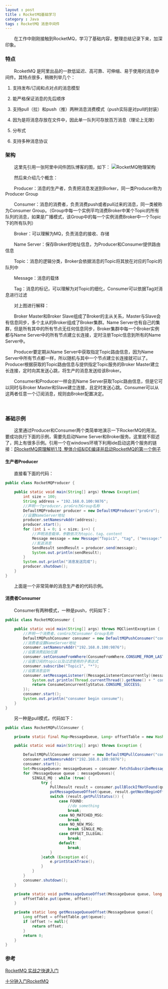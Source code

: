 ```yaml
---
layout : post
title : RocketMQ基础学习
category : Java
tags : RocketMQ 消息中间件
---
```


　　在工作中刚刚接触到RocketMQ，学习了基础内容，整理总结记录下来，加深印象。
　　



### 特点

　　RcoketMQ 是阿里出品的一款低延迟、高可靠、可伸缩、易于使用的消息中间件。其特点很多，稍微列举几个：
  1. 支持发布/订阅和点对点的消息模型

     

  2. 能严格保证消息的先后顺序

     

  3. 支持pull（拉）和push（推）两种消息消费模式（push实际是对pull的封装）

     

  4. 因为是将消息存放在文件中，因此单一队列可存放百万消息（理论上无限）

     

  5. 分布式

     

  6. 支持多种消息协议

     

### 架构

　　这里先引用一张阿里中间件团队博客的图，如下：
![RocketMQ物理架构](http://img3.tbcdn.cn/5476e8b07b923/TB18GKUPXXXXXXRXFXXXXXXXXXX)

　　然后来介绍几个概念：

　　Producer：消息的生产者，负责把消息发送到Borker，同一类Producer称为Producer Group

　　Consumer：消息的消费者，负责消费push或者pull过来的消息，同一类被称为Consumer Group。（Group中每一个实例平均消费Broker中某个Topic的所有队列的消息，如果是广播模式，该Group中的每一个实例消费Broker中一个Topic下的所有队列）

　　Broker：可以理解为MQ，负责消息的接收、存储

　　Name Server：保存Broker的地址信息，为Producer和Consumer提供路由信息

　　Topic：消息的逻辑分类，Broker会依据消息的Topic将其放在对应的Topic的队列中

　　Message：消息的载体

　　Tag：消息的标记，可以理解为对Topic的细化，Consumer可以依据Tag对消息进行过滤

　　对上图进行解释：

　　Broker Master和Broker Slave组成了Broker的主从关系，Master与Slave会有信息同步，多个主从的Broker组成了Broker集群。Name Server也有自己的集群，但是所有其中的所有节点无任何信息同步，Broker集群中每一个Broker实例都与Name Server中的所有节点建立长连接，定时注册Topic信息到所有的Name Server中。

　　Producer要定期从Name Server中获取指定Topic路由信息，因为Name Server中所有节点都一样，所以随机与其中一个节点建立长连接就可以了。Producer根据获取的Topic路由信息与提供指定Topic服务的Broker Master建立长连接，定时向其发送心跳，将生产的消息发送给该Broker。

　　Consumer和Producer一样会去Name Server获取Topic路由信息，但是它可以同时与Broker Master和Slave建立连接，且定时发送心跳。Consumer可以从这两者任意一个订阅消息，规则由Broker配置决定。

　　

### 基础示例

　　这里通过Producer和Consumer两个类简单地演示一下RockerMQ的用法。要成功执行下面的示例，需要先启动Name Server和Broker服务。这里就不叙述了，网上有很多示例。引用一个在windows环境下利用ide启动这两个服务的链接：[【RocketMQ原理解析1.1】整体介绍&IDE编译并启动RocketMQ的第一个例子](https://blog.csdn.net/a2888409/article/details/53781766)
#### 生产者Producer

　　直接看下面的代码：
```java
public class RocketMQProducer {

    public static void main(String[] args) throws Exception{
        int size = 100;
        String address = "192.168.0.100:9876";
        //声明一个producer，proGro为Group名称
        DefaultMQProducer producer = new DefaultMQProducer("proGro");
        //设置NameServer地址
        producer.setNamesrvAddr(address);
        producer.start();
        for (int i = 0; i < size; i++) {
            //声明消息载体，参数依次为topic、tag、content
            Message message = new Message("Topic1", "tag", ("message:" + i).getBytes());
            //发送消息
            SendResult sendResult = producer.send(message);
            System.out.println(sendResult);
        }
        System.out.println("消息发送完成");
        producer.shutdown();
    }
}
```

　　上面是一个非常简单的消息生产者的代码示例。
#### 消费者Consumer

　　Consumer有两种模式，一种是push，代码如下：
```java
public class RocketMQConsumer {

    public static void main(String[] args) throws MQClientException {
        //声明一个消费者，conGro为Consumer Group名称
        DefaultMQPushConsumer consumer = new DefaultMQPushConsumer("conGro");
        //消费者设置NameServer地址
        consumer.setNamesrvAddr("192.168.0.100:9876");
        //设置消费起始位置
        consumer.setConsumeFromWhere(ConsumeFromWhere.CONSUME_FROM_LAST_OFFSET);
        //设置订阅的topic以及过滤使用的子表达式
        consumer.subscribe("Topic1", "*");
        //设置消息监听
        consumer.setMessageListener((MessageListenerConcurrently)(message, context) -> {
            System.out.println(Thread.currentThread().getName() + " consumer message:" + message);
            return ConsumeConcurrentlyStatus.CONSUME_SUCCESS;
        });
        consumer.start();
        System.out.println("consumer begin consume");
    }
}
```

　　另一种是pull模式，代码如下：

```java
public class RocketMQPullConsumer {

    private static final Map<MessageQueue, Long> offsetTable = new HashMap<>();

    public static void main(String[] args) throws Exception {

        DefaultMQPullConsumer consumer = new DefaultMQPullConsumer("conGro");
        consumer.setNamesrvAddr("192.168.0.100:9876");
        consumer.start();
        Set<MessageQueue> messageQueues = consumer.fetchSubscribeMessageQueues("Topic1");
        for (MessageQueue queue : messageQueues){
            SINGLE_MQ : while (true) {
                try {
                    PullResult result = consumer.pullBlockIfNotFound(queue, null, getMessageQueueOffset(queue), 32);
                    putMessageQueueOffset(queue, result.getNextBeginOffset());
                    switch (result.getPullStatus()) {
                        case FOUND:
                            //do something
                            break;
                        case NO_MATCHED_MSG:
                            break;
                        case NO_NEW_MSG:
                            break SINGLE_MQ;
                        case OFFSET_ILLEGAL:
                            break;
                        default:
                            break;
                    }
                }catch (Exception e){
                    e.printStackTrace();
                }
            }
        }
        consumer.shutdown();
    }

    private static void putMessageQueueOffset(MessageQueue queue, long offset){
        offsetTable.put(queue, offset);
    }

    private static long getMessageQueueOffset(MessageQueue queue){
        Long offset = offsetTable.get(queue);
        if (offset != null){
            return offset;
        }
        return 0;
    }
}
```



### 参考

[RocketMQ 实战之快速入门](https://www.jianshu.com/p/824066d70da8)

[十分钟入门RocketMQ ](http://jm.taobao.org/2017/01/12/rocketmq-quick-start-in-10-minutes/)